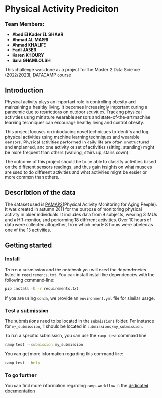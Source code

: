 # **Physical Activity Prediciton**

### Team Members:

 - **Abed El Kader EL SHAAR**
 - **Ahmad AL MASRI**
 - **Ahmad KHALIFE**
 - **Hadi JABER**
 - **Karen KHOURY**
 - **Sara GHAMLOUSH**

This challenge was done as a project for the Master 2 Data Science (2022/2023), DATACAMP course
## Introduction
Physical activity plays an important role in controlling obesity and maintaining a healthy living. It becomes increasingly important during a pandemic due to restrictions on outdoor activities.
Tracking physical activities using miniature wearable sensors and state-of-the-art machine learning
techniques can encourage healthy living and control obesity. 

This project focuses on introducing novel techniques to identify and log physical activities using machine learning techniques and wearable sensors. Physical activities performed in daily life are often unstructured and unplanned, and one
activity or set of activities (sitting, standing) might be more frequent than others (walking, stairs
up, stairs down).

The outcome of this project should be to be able to classify activities based on the different sensors readings, and thus gain insights on what muscles are used to do different activities and what activities might be easier or more common than others.
## Describtion of the data
The dataset used is [PAMAP2](https://archive.ics.uci.edu/ml/datasets/PAMAP2+Physical+Activity+Monitoring)(Physical Activity Monitoring for Aging People). It was created in autumn 2011 for the purpose of monitoring physical activity in older individuals. It includes data from 9 subjects, wearing 3 IMUs and a HR-monitor, and performing 18 different activities. Over 10 hours of data were collected altogether, from which nearly 8 hours were labeled as one of the 18 activities.

## Getting started

### Install

To run a submission and the notebook you will need the dependencies listed
in `requirements.txt`. You can install install the dependencies with the
following command-line:

```bash
pip install -U -r requirements.txt
```

If you are using `conda`, we provide an `environment.yml` file for similar
usage.



### Test a submission

The submissions need to be located in the `submissions` folder. For instance
for `my_submission`, it should be located in `submissions/my_submission`.

To run a specific submission, you can use the `ramp-test` command line:

```bash
ramp-test --submission my_submission
```

You can get more information regarding this command line:

```bash
ramp-test --help
```

### To go further

You can find more information regarding `ramp-workflow` in the
[dedicated documentation](https://paris-saclay-cds.github.io/ramp-docs/ramp-workflow/stable/using_kits.html)